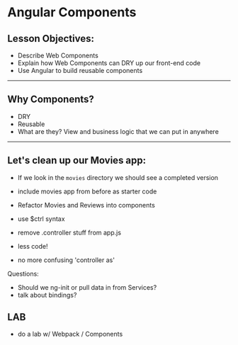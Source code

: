 # Angular Components

## Lesson Objectives:
- Describe Web Components
- Explain how Web Components can DRY up our front-end code
- Use Angular to build reusable components

---

## Why Components?
- DRY
- Reusable
- What are they? View and business logic that we can put in anywhere

---

## Let's clean up our Movies app:

- If we look in the `movies` directory we should see a completed version

- include movies app from before as starter code
- Refactor Movies and Reviews into components
- use $ctrl syntax
- remove .controller stuff from app.js
- less code!
- no more confusing 'controller as'

Questions:
- Should we ng-init or pull data in from Services?
- talk about bindings?

## LAB

- do a lab w/ Webpack / Components
